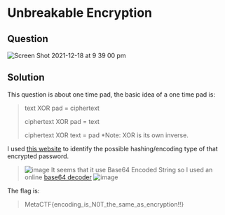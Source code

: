 # Unbreakable Encryption

## Question
![Screen Shot 2021-12-18 at 9 39 00 pm](https://user-images.githubusercontent.com/65474495/146638108-d2161618-68c8-47fa-b571-7483bf3af9eb.png)

## Solution
This question is about one time pad, the basic idea of a one time pad is:
>text XOR pad = ciphertext
>
>ciphertext XOR pad = text
>
>ciphertext XOR text = pad
*Note: XOR is its own inverse.





I used [this website](https://hashes.com/en/tools/hash_identifier) to identify the possible hashing/encoding type of that encrypted password.
> ![image](https://user-images.githubusercontent.com/65474495/146637718-4c5b4f34-e9ef-472f-98a3-3deb1a4e2b27.png)
It seems that it use Base64 Encoded String so I used an online [base64 decoder](https://www.base64decode.org/)
> ![image](https://user-images.githubusercontent.com/65474495/146637753-9a2930e1-c6de-4ee2-b96f-6d45280eb030.png)

The flag is:
> MetaCTF{encoding_is_N0T_the_same_as_encryption!!}
